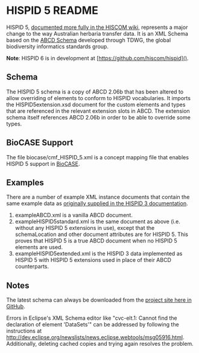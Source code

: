 HISPID 5 README
===============

HISPID 5, [documented more fully in the HISCOM wiki](http://hiscom.rbg.vic.gov.au/wiki/HISPID_5), represents a major change to the way Australian herbaria transfer data. It is an XML Schema based on the [ABCD Schema](http://www.tdwg.org/activities/abcd) developed through TDWG, the global biodiversity informatics standards group.

**Note**: HISPID 6 is in development at [https://github.com/hiscom/hispid]().

Schema
------

The HISPID 5 schema is a copy of ABCD 2.06b that has been altered to allow
overriding of elements to conform to HISPID vocabularies. It imports the
HISPID5extension.xsd document for the custom elements and types that are
referenced in the relevant extension slots in ABCD. The extension schema itself
references ABCD 2.06b in order to be able to override some types.

BioCASE Support
---------------

The file biocase/cmf_HISPID_5.xml is a concept mapping file that enables HISPID
5 support in [BioCASE](http://www.biocase.org/).

Examples
--------

There are a number of example XML instance documents that contain the same
example data as [originally supplied in the HISPID 3 documentation](http://plantnet.rbgsyd.nsw.gov.au/HISCOM/HISPID/HISPID3/H3.html#_Toc366998610).

1. exampleABCD.xml is a vanilla ABCD document.
1. exampleHISPID5standard.xml is the same document as above (i.e. without any HISPID 5 extensions in use), except that the schemaLocation and other document attributes are for HISPID 5. This proves that HISPID 5 is a true ABCD document when no HISPID 5 elements are used.
1. exampleHISPID5extended.xml is the HISPID 3 data implemented as HISPID 5 with
HISPID 5 extensions used in place of their ABCD counterparts.

Notes
-----

The latest schema can always be downloaded from the [project site here in GitHub](https://github.com/hiscom/hispid5/).

Errors in Eclipse's XML Schema editor like "cvc-elt.1: Cannot find the
declaration of element 'DataSets'" can be addressed by following the
instructions at
http://dev.eclipse.org/newslists/news.eclipse.webtools/msg05916.html.
Additionally, deleting cached copies and trying again resolves the problem.

